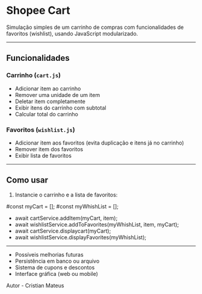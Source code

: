 # Shopee Cart

Simulação simples de um carrinho de compras com funcionalidades de favoritos (wishlist), usando JavaScript modularizado.

---

## Funcionalidades

### Carrinho (`cart.js`)
- Adicionar item ao carrinho
- Remover uma unidade de um item
- Deletar item completamente
- Exibir itens do carrinho com subtotal
- Calcular total do carrinho

### Favoritos (`wishlist.js`)
- Adicionar item aos favoritos (evita duplicação e itens já no carrinho)
- Remover item dos favoritos
- Exibir lista de favoritos

---

## Como usar

1. Instancie o carrinho e a lista de favoritos:


#const myCart = [];
#const myWhishList = [];

- await cartService.addItem(myCart, item);
- await wishlistService.addToFavorites(myWhishList, item, myCart);
- await cartService.displaycart(myCart);
- await wishlistService.displayFavorites(myWhishList);

---

- Possíveis melhorias futuras
- Persistência em banco ou arquivo
- Sistema de cupons e descontos
- Interface gráfica (web ou mobile)

Autor - Cristian Mateus
